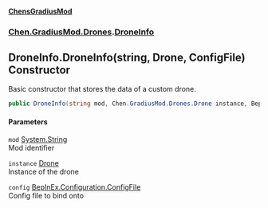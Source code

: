 #### [ChensGradiusMod](index 'index')
### [Chen.GradiusMod.Drones](Y_iPobZkdIiJ9feSuBjDaQ 'Chen.GradiusMod.Drones').[DroneInfo](HgBDP9HfqsUu394_FlkKCg 'Chen.GradiusMod.Drones.DroneInfo')
## DroneInfo.DroneInfo(string, Drone, ConfigFile) Constructor
Basic constructor that stores the data of a custom drone.  
```csharp
public DroneInfo(string mod, Chen.GradiusMod.Drones.Drone instance, BepInEx.Configuration.ConfigFile config);
```
#### Parameters
<a name='Chen_GradiusMod_Drones_DroneInfo_DroneInfo(string_Chen_GradiusMod_Drones_Drone_BepInEx_Configuration_ConfigFile)_mod'></a>
`mod` [System.String](https://docs.microsoft.com/en-us/dotnet/api/System.String 'System.String')  
Mod identifier
  
<a name='Chen_GradiusMod_Drones_DroneInfo_DroneInfo(string_Chen_GradiusMod_Drones_Drone_BepInEx_Configuration_ConfigFile)_instance'></a>
`instance` [Drone](o+an11PxrqGB40HSHXgvpQ 'Chen.GradiusMod.Drones.Drone')  
Instance of the drone
  
<a name='Chen_GradiusMod_Drones_DroneInfo_DroneInfo(string_Chen_GradiusMod_Drones_Drone_BepInEx_Configuration_ConfigFile)_config'></a>
`config` [BepInEx.Configuration.ConfigFile](https://docs.microsoft.com/en-us/dotnet/api/BepInEx.Configuration.ConfigFile 'BepInEx.Configuration.ConfigFile')  
Config file to bind onto
  
